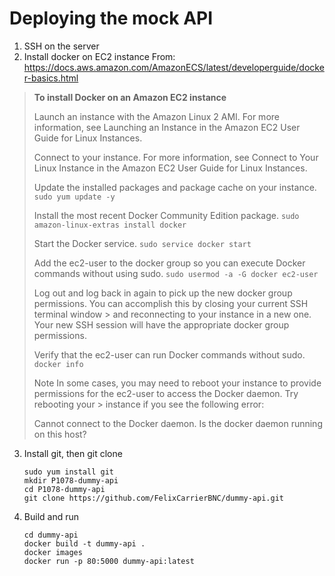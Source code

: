# Deploying the mock API

 1. SSH on the server
 2. Install docker on EC2 instance
 From: https://docs.aws.amazon.com/AmazonECS/latest/developerguide/docker-basics.html
 
 > **To install Docker on an Amazon EC2 instance**
> 
> Launch an instance with the Amazon Linux 2 AMI. For more information, see Launching an Instance in the Amazon EC2 User Guide for Linux Instances.
> 
> Connect to your instance. For more information, see Connect to Your Linux Instance in the Amazon EC2 User Guide for Linux Instances.
> 
> Update the installed packages and package cache on your instance.
> ```sudo yum update -y```
> 
> Install the most recent Docker Community Edition package.
> `sudo amazon-linux-extras install docker`
> 
> Start the Docker service.
> `sudo service docker start`
>
> Add the ec2-user to the docker group so you can execute Docker commands without using sudo.
> `sudo usermod -a -G docker ec2-user`
>
> Log out and log back in again to pick up the new docker group permissions. You can accomplish this by closing your current SSH terminal window > and reconnecting to your instance in a new one. Your new SSH session will have the appropriate docker group permissions.
> 
> Verify that the ec2-user can run Docker commands without sudo.
>  `docker info`
> 
> Note
> In some cases, you may need to reboot your instance to provide permissions for the ec2-user to access the Docker daemon. Try rebooting your > instance if you see the following error:
> 
> Cannot connect to the Docker daemon. Is the docker daemon running on this host?


 3. Install git, then git clone

    ~~~~
    sudo yum install git
    mkdir P1078-dummy-api
    cd P1078-dummy-api
    git clone https://github.com/FelixCarrierBNC/dummy-api.git
    ~~~~
    

 4. Build and run

    ~~~~
    cd dummy-api
    docker build -t dummy-api .
    docker images
    docker run -p 80:5000 dummy-api:latest
    ~~~~
